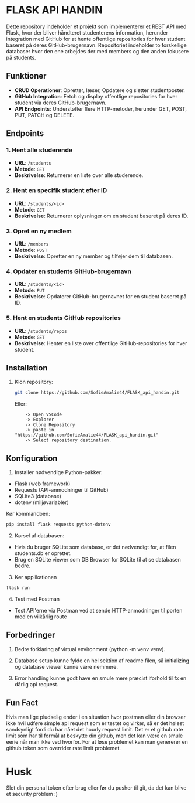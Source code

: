 # FLASK API HANDIN

Dette repository indeholder et projekt som implementerer et REST API med Flask, hvor der bliver håndteret studenterens information, herunder integration med GitHub for at hente offentlige repositories for hver student baseret på deres GitHub-brugernavn. Repositoriet indeholder to forskellige databaser hvor den ene arbejdes der med members og den anden fokusere på students.

## Funktioner

- **CRUD Operationer**: Opretter, læser, Opdatere og sletter studentposter.
- **GitHub Integration**: Fetch og display offentlige repositories for hver student via deres GitHub-brugernavn.
- **API Endpoints**: Understøtter flere HTTP-metoder, herunder GET, POST, PUT, PATCH og DELETE.

## Endpoints

### 1. Hent alle studerende
- **URL**: `/students`
- **Metode**: `GET`
- **Beskrivelse**: Returnerer en liste over alle studerende.

### 2. Hent en specifik student efter ID
- **URL**: `/students/<id>`
- **Metode**: `GET`
- **Beskrivelse**: Returnerer oplysninger om en student baseret på deres ID.

### 3. Opret en ny medlem
- **URL**: `/members`
- **Metode**: `POST`
- **Beskrivelse**: Opretter en ny member og tilføjer dem til databasen.

### 4. Opdater en students GitHub-brugernavn
- **URL**: `/students/<id>`
- **Metode**: `PUT`
- **Beskrivelse**: Opdaterer GitHub-brugernavnet for en student baseret på ID.

### 5. Hent en students GitHub repositories
- **URL**: `/students/repos`
- **Metode**: `GET`
- **Beskrivelse**: Henter en liste over offentlige GitHub-repositories for hver student.

## Installation

1. Klon repository:

   ```bash
   git clone https://github.com/SofieAmalie44/FLASK_api_handin.git
   ```

   Eller: 

    ```
        -> Open VSCode 
        -> Explorer 
        -> Clone Repository 
        -> paste in "https://github.com/SofieAmalie44/FLASK_api_handin.git" 
        -> Select repository destination. 
    ```

## Konfiguration

1. Installer nødvendige Python-pakker:
- Flask (web framework)
- Requests (API-anmodninger til GitHub)
- SQLite3 (database)
- dotenv (miljøvariabler)

Kør kommandoen:

```bash
pip install flask requests python-dotenv
```
2. Kørsel af databasen:
- Hvis du bruger SQLite som database, er det nødvendigt for, at filen students.db er oprettet.
- Brug en SQLite viewer som DB Browser for SQLite til at se databasen bedre.

3. Kør applikationen
```bash
flask run
```

4. Test med Postman
- Test API'erne via Postman ved at sende HTTP-anmodninger til porten med en vilkårlig route

## Forbedringer

1. Bedre forklaring af virtual environment (python -m venv venv).

2. Database setup kunne fylde en hel sektion af readme filen, så initializing og database viewer kunne være nemmere.

3. Error handling kunne godt have en smule mere præcist iforhold til fx en dårlig api request.

## Fun Fact

Hvis man lige pludselig ender i en situation hvor postman eller din browser ikke hvil udføre simple api request som er testet og virker, så er det hølest sandsynligt fordi du har nået det hourly request limit. Det er et github rate limit som har til formål at beskytte din github, men det kan være en smule eerie når man ikke ved hvorfor. For at løse problemet kan man genererer en github token som overrider rate limit problemet.

# Husk
Slet din personal token efter brug eller før du pusher til git, da det kan blive et security problem :)

